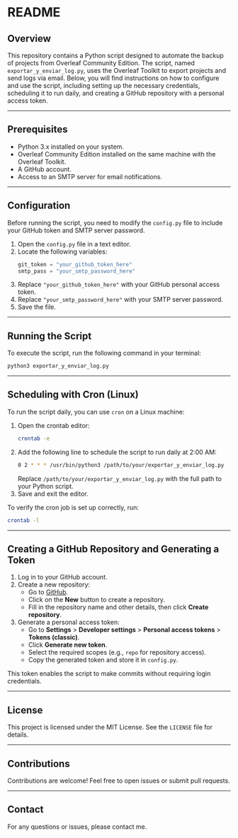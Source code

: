 # README

## Overview

This repository contains a Python script designed to automate the backup of projects from Overleaf Community Edition. The script, named `exportar_y_enviar_log.py`, uses the Overleaf Toolkit to export projects and send logs via email. Below, you will find instructions on how to configure and use the script, including setting up the necessary credentials, scheduling it to run daily, and creating a GitHub repository with a personal access token.

---

## Prerequisites

- Python 3.x installed on your system.
- Overleaf Community Edition installed on the same machine with the Overleaf Toolkit.
- A GitHub account.
- Access to an SMTP server for email notifications.

---

## Configuration

Before running the script, you need to modify the `config.py` file to include your GitHub token and SMTP server password.

1. Open the `config.py` file in a text editor.
2. Locate the following variables:
    ```python
    git_token = "your_github_token_here"
    smtp_pass = "your_smtp_password_here"
    ```
3. Replace `"your_github_token_here"` with your GitHub personal access token.
4. Replace `"your_smtp_password_here"` with your SMTP server password.
5. Save the file.

---

## Running the Script

To execute the script, run the following command in your terminal:
```bash
python3 exportar_y_enviar_log.py
```

---

## Scheduling with Cron (Linux)

To run the script daily, you can use `cron` on a Linux machine:

1. Open the crontab editor:
    ```bash
    crontab -e
    ```
2. Add the following line to schedule the script to run daily at 2:00 AM:
    ```bash
    0 2 * * * /usr/bin/python3 /path/to/your/exportar_y_enviar_log.py
    ```
    Replace `/path/to/your/exportar_y_enviar_log.py` with the full path to your Python script.
3. Save and exit the editor.

To verify the cron job is set up correctly, run:
```bash
crontab -l
```

---

## Creating a GitHub Repository and Generating a Token

1. Log in to your GitHub account.
2. Create a new repository:
    - Go to [GitHub](https://github.com).
    - Click on the **New** button to create a repository.
    - Fill in the repository name and other details, then click **Create repository**.
3. Generate a personal access token:
    - Go to **Settings** > **Developer settings** > **Personal access tokens** > **Tokens (classic)**.
    - Click **Generate new token**.
    - Select the required scopes (e.g., `repo` for repository access).
    - Copy the generated token and store it in `config.py`.

This token enables the script to make commits without requiring login credentials.

---

## License

This project is licensed under the MIT License. See the `LICENSE` file for details.

---

## Contributions

Contributions are welcome! Feel free to open issues or submit pull requests.

---

## Contact

For any questions or issues, please contact me.

